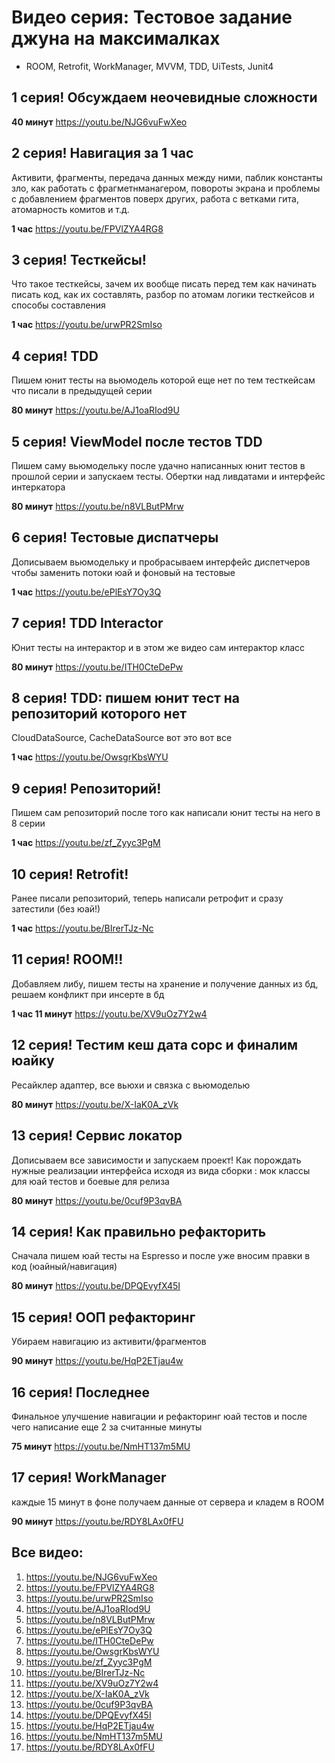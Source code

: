 # Видео серия: Тестовое задание джуна на максималках
- ROOM, Retrofit, WorkManager, MVVM, TDD, UiTests, Junit4

## 1 серия! Обсуждаем неочевидные сложности

**40 минут**
https://youtu.be/NJG6vuFwXeo

## 2 серия! Навигация за 1 час
Активити,  фрагменты, передача данных между ними, паблик константы зло, как работать с фрагметнманагером, повороты экрана и проблемы с добавлением фрагментов поверх других, работа с ветками гита, атомарность комитов и т.д.

**1 час**
https://youtu.be/FPVlZYA4RG8

## 3 серия! Тесткейсы!
Что такое тесткейсы, зачем их вообще писать перед тем как начинать писать код, как их составлять, разбор по атомам логики тесткейсов и способы составления

**1 час** 
https://youtu.be/urwPR2SmIso

## 4 серия! TDD
Пишем юнит тесты на вьюмодель которой еще нет по тем тесткейсам что писали в предыдущей серии

**80 минут** 
https://youtu.be/AJ1oaRIod9U

## 5 серия! ViewModel после тестов TDD
Пишем саму вьюмодельку после удачно написанных юнит тестов в прошлой серии и запускаем тесты. Обертки над ливдатами и интерфейс интеркатора

**80 минут**
https://youtu.be/n8VLButPMrw

## 6 серия! Тестовые диспатчеры
Дописываем вьюмодельку и пробрасываем интерфейс диспетчеров чтобы заменить потоки юай и фоновый на тестовые

**1 час**
https://youtu.be/ePlEsY7Oy3Q

## 7 серия! TDD Interactor
Юнит тесты на интерактор и в этом же видео сам интерактор класс

**80 минут**
https://youtu.be/ITH0CteDePw

## 8 серия! TDD: пишем юнит тест на репозиторий которого нет
CloudDataSource, CacheDataSource вот это вот все

**1 час**
https://youtu.be/OwsgrKbsWYU

## 9 серия!  Репозиторий!
Пишем сам репозиторий после того как написали юнит тесты на него в 8 серии

**1 час**
https://youtu.be/zf_Zyyc3PgM

## 10 серия! Retrofit!
Ранее писали репозиторий, теперь написали ретрофит и сразу затестили (без юай!)

**1 час**
https://youtu.be/BIrerTJz-Nc

## 11 серия! ROOM!!
Добавляем либу, пишем тесты на хранение и получение данных из бд,  решаем конфликт при инсерте в бд

**1 час 11 минут**
https://youtu.be/XV9uOz7Y2w4

## 12 серия! Тестим кеш дата сорс и финалим юайку
Ресайклер адаптер, все вьюхи и связка с вьюмоделью

**80 минут** 
https://youtu.be/X-IaK0A_zVk

## 13 серия! Сервис локатор
Дописываем все зависимости и запускаем проект! 
Как порождать нужные реализации интерфейса исходя из вида сборки : мок классы для юай тестов и боевые для релиза

**80 минут**
https://youtu.be/0cuf9P3qvBA

## 14 серия! Как правильно рефакторить 
Сначала пишем юай тесты на Espresso и после уже вносим правки в код (юайный/навигация)

**80 минут**
https://youtu.be/DPQEvyfX45I

## 15 серия! ООП рефакторинг
Убираем навигацию из активити/фрагментов

**90 минут**
https://youtu.be/HqP2ETjau4w

## 16 серия! Последнее
Финальное улучшение навигации и рефакторинг юай тестов и после чего написание еще 2 за считанные минуты

**75 минут**
https://youtu.be/NmHT137m5MU 

## 17 серия! WorkManager
каждые 15 минут в фоне получаем данные от сервера и кладем в ROOM

**90 минут**
https://youtu.be/RDY8LAx0fFU

## Все видео: 
1. https://youtu.be/NJG6vuFwXeo
2. https://youtu.be/FPVlZYA4RG8
3. https://youtu.be/urwPR2SmIso
4. https://youtu.be/AJ1oaRIod9U
5. https://youtu.be/n8VLButPMrw
6. https://youtu.be/ePlEsY7Oy3Q
7. https://youtu.be/ITH0CteDePw
8. https://youtu.be/OwsgrKbsWYU
9. https://youtu.be/zf_Zyyc3PgM
10. https://youtu.be/BIrerTJz-Nc
11. https://youtu.be/XV9uOz7Y2w4
12. https://youtu.be/X-IaK0A_zVk
13. https://youtu.be/0cuf9P3qvBA
14. https://youtu.be/DPQEvyfX45I
15. https://youtu.be/HqP2ETjau4w
16. https://youtu.be/NmHT137m5MU 
17. https://youtu.be/RDY8LAx0fFU

